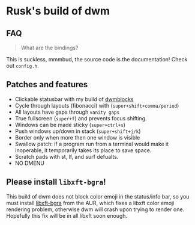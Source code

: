# Rusk's build of dwm

## FAQ

> What are the bindings?

This is suckless, mmmbud, the source code is the documentation! Check out `config.h`.

## Patches and features

- Clickable statusbar with my build of [dwmblocks](https://github.com/lordrusk/dwmblocks)
- Cycle through layouts (fibonacci) with  (`super+shift+comma/period`)
- All layouts have gaps through `vanity gaps`
- True fullscreen (`super+f`) and prevents focus shifting.
- Windows can be made sticky (`super+ctrl+s`)
- Push windows up/down in stack (`super+shift+j/k`)
- Border only when more then one window is visible
- Swallow patch: if a program run from a terminal would make it inoperable, it temporarily takes its place to save space.
- Scratch pads with st, lf, and surf defualts.
- NO DMENU

## Please install `libxft-bgra`!

This build of dwm does not block color emoji in the status/info bar, so you must install [libxft-bgra](https://aur.archlinux.org/packages/libxft-bgra/) from the AUR, which fixes a libxft color emoji rendering problem, otherwise dwm will crash upon trying to render one. Hopefully this fix will be in all libxft soon enough.
